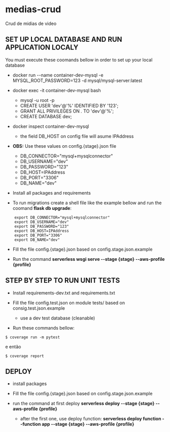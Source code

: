 # medias-crud
Crud de midias de video

## SET UP LOCAL DATABASE AND RUN APPLICATION LOCALY
You must execute these coomands bellow in order to set up your local database
* docker run --name container-dev-mysql -e MYSQL_ROOT_PASSWORD=123 -d mysql/mysql-server:latest
* docker exec -it container-dev-mysql bash
    * mysql -u root -p
    * CREATE USER 'dev'@'%' IDENTIFIED BY '123';
    * GRANT ALL PRIVILEGES ON *.* TO 'dev'@'%';
    * CREATE DATABASE dev;

* docker inspect container-dev-mysql
    * the field DB_HOST on config file will asume IPAddress

* **OBS:** Use these values on config.{stage}.json file
    * DB_CONNECTOR="mysql+mysqlconnector"
    * DB_USERNAME="dev"
    * DB_PASSWORD="123"
    * DB_HOST=IPAddress
    * DB_PORT="3306"
    * DB_NAME="dev"


* Install all packages and requirements


* To run migrations create a shell file like the example bellow and run the coomand **flask db upgrade**:
```
    export DB_CONNECTOR="mysql+mysqlconnector"
    export DB_USERNAME="dev"
    export DB_PASSWORD="123"
    export DB_HOST=IPAddress
    export DB_PORT="3306"
    export DB_NAME="dev"
```

* Fill the file config.{stage}.json based on config.stage.json.example

* Run the command **serverless wsgi serve --stage {stage} --aws-profile {profile}**



## STEP BY STEP TO RUN UNIT TESTS

* Install requirements-dev.txt and requirements.txt

* Fill the file config.test.json on module tests/ based on consig.test.json.example
    * use a dev test database (cleanable)

* Run these commands bellow:

```SHELL
$ coverage run -m pytest
```
e então

```SHELL
$ coverage report
```



## DEPLOY
* install packages

* Fill the file config.{stage}.json based on config.stage.json.example

* run the command at first deploy **serverless deploy --stage {stage} --aws-profile {profile}**
    * after the first one, use deploy function: **serverless deploy function --function app --stage {stage} --aws-profile {profile}**